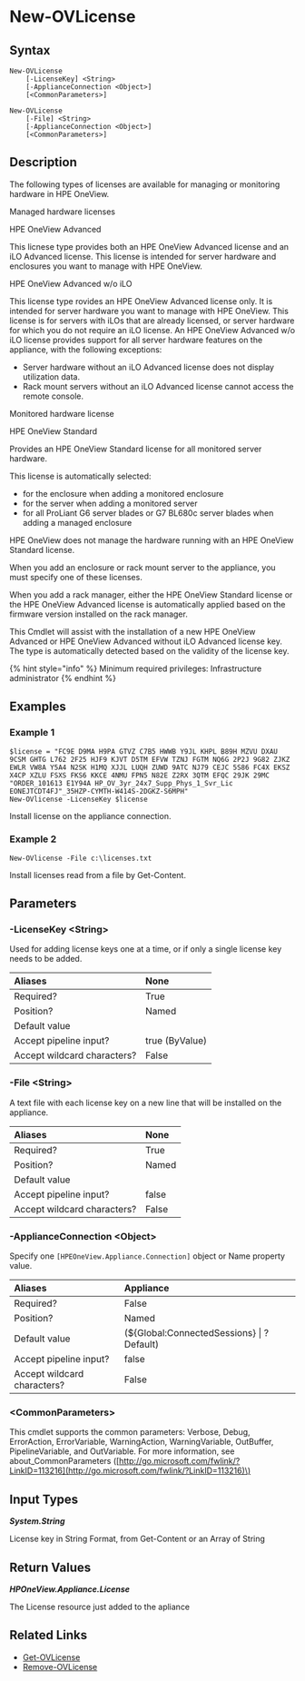 ﻿---
description: Install license on the appliance
---

# New-OVLicense

## Syntax

```text
New-OVLicense
    [-LicenseKey] <String>
    [-ApplianceConnection <Object>]
    [<CommonParameters>]
```

```text
New-OVLicense
    [-File] <String>
    [-ApplianceConnection <Object>]
    [<CommonParameters>]
```

## Description

The following types of licenses are available for managing or monitoring hardware in HPE OneView.

Managed hardware licenses

HPE OneView Advanced

This licnese type provides both an HPE OneView Advanced license and an iLO Advanced license.  This license is intended for server hardware and enclosures you want to manage with HPE OneView.

HPE OneView Advanced w/o iLO

This license type rovides an HPE OneView Advanced license only.  It is intended for server hardware you want to manage with HPE OneView. This license is for servers with iLOs that are already licensed, or server hardware for which you do not require an iLO license.  An HPE OneView Advanced w/o iLO license provides support for all server hardware features on the appliance, with the following exceptions:

*  Server hardware without an iLO Advanced license does not display utilization data.
*  Rack mount servers without an iLO Advanced license cannot access the remote console.

Monitored hardware license

HPE OneView Standard

Provides an HPE OneView Standard license for all monitored server hardware.

This license is automatically selected:

*  for the enclosure when adding a monitored enclosure
*  for the server when adding a monitored server
*  for all ProLiant G6 server blades or G7 BL680c server blades when adding a managed enclosure

HPE OneView does not manage the hardware running with an HPE OneView Standard license.

When you add an enclosure or rack mount server to the appliance, you must specify one of these licenses.

When you add a rack manager, either the HPE OneView Standard license or the HPE OneView Advanced license is automatically applied based on the firmware version installed on the rack manager.

This Cmdlet will assist with the installation of a new HPE OneView Advanced or HPE OneView Advanced without iLO Advanced license key.  The type is automatically detected based on the validity of the license key.

{% hint style="info" %}
Minimum required privileges: Infrastructure administrator
{% endhint %}

## Examples

###  Example 1 

```text
$license = "FC9E D9MA H9PA GTVZ C7B5 HWWB Y9JL KHPL B89H MZVU DXAU 9CSM GHTG L762 2F25 HJF9 KJVT D5TM EFVW TZNJ FGTM NQ6G 2P2J 9G82 ZJKZ EWLR VW8A Y5A4 N2SK H1MQ XJJL LUQH ZUWD 9ATC NJ79 CEJC 5S86 FC4X EKSZ X4CP XZLU FSXS FKS6 KKCE 4NMU FPN5 N82E Z2RX 3QTM EFQC 29JK 29MC "ORDER_101613 E1Y94A HP_OV_3yr_24x7_Supp_Phys_1_Svr_Lic EONEJTCDT4FJ"_35HZP-CYMTH-W414S-2DGKZ-S6MPH"
New-OVlicense -LicenseKey $license
```

Install license on the appliance connection.

###  Example 2 

```text
New-OVlicense -File c:\licenses.txt
```

Install licenses read from a file by Get-Content.

## Parameters

### -LicenseKey &lt;String&gt;

Used for adding license keys one at a time, or if only a single license key needs to be added.

| Aliases | None |
| :--- | :--- |
| Required? | True |
| Position? | Named |
| Default value |  |
| Accept pipeline input? | true (ByValue) |
| Accept wildcard characters? | False |

### -File &lt;String&gt;

A text file with each license key on a new line that will be installed on the appliance.

| Aliases | None |
| :--- | :--- |
| Required? | True |
| Position? | Named |
| Default value |  |
| Accept pipeline input? | false |
| Accept wildcard characters? | False |

### -ApplianceConnection &lt;Object&gt;

Specify one `[HPEOneView.Appliance.Connection]` object or Name property value.

| Aliases | Appliance |
| :--- | :--- |
| Required? | False |
| Position? | Named |
| Default value | (${Global:ConnectedSessions} &vert; ? Default) |
| Accept pipeline input? | false |
| Accept wildcard characters? | False |

### &lt;CommonParameters&gt;

This cmdlet supports the common parameters: Verbose, Debug, ErrorAction, ErrorVariable, WarningAction, WarningVariable, OutBuffer, PipelineVariable, and OutVariable. For more information, see about\_CommonParameters \([http://go.microsoft.com/fwlink/?LinkID=113216](http://go.microsoft.com/fwlink/?LinkID=113216)\)

## Input Types

_**System.String**_

License key in String Format, from Get-Content or an Array of String

## Return Values

_**HPOneView.Appliance.License**_

The License resource just added to the apliance

## Related Links

* [Get-OVLicense](get-ovlicense.md)
* [Remove-OVLicense](remove-ovlicense.md)
